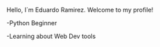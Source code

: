 Hello, I`m Eduardo Ramirez. Welcome to my profile!

-Python Beginner

-Learning about Web Dev tools
